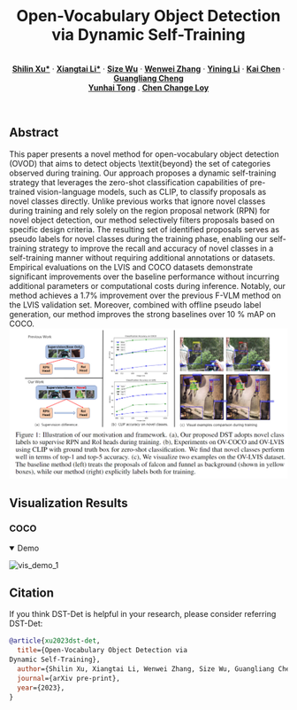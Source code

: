 <!-- # DST-Det -->

<br />
<p align="center">
  <h1 align="center">Open-Vocabulary Object Detection via
Dynamic Self-Training </h1>
  <p align="center">
    <!-- ICCV, 2023 -->
    <br />
    <a href="https://scholar.google.com/citations?user=8bBcL9sAAAAJ&hl=en"><strong>Shilin Xu*</strong></a>
    ·
    <a href="https://lxtgh.github.io/"><strong>Xiangtai Li*</strong></a>
    ·
    <a href="https://wusize.github.io/"><strong>Size Wu</strong></a>
    ·
    <a href="http://zhangwenwei.cn/"><strong>Wenwei Zhang</strong></a>
    ·
    <a href="https://scholar.google.com.hk/citations?user=y_cp1sUAAAAJ&hl=en"><strong>Yining Li</strong></a>
    ·
    <a href="https://chenkai.site/"><strong>Kai Chen</strong></a>
    ·
    <a href="https://sites.google.com/view/guangliangcheng"><strong>Guangliang Cheng</strong></a>
    <br />
    <a href="https://scholar.google.com/citations?user=T4gqdPkAAAAJ&hl=zh-CN"><strong>Yunhai Tong</strong></a>
    .
    <a href="https://www.mmlab-ntu.com/person/ccloy/"><strong>Chen Change Loy</strong></a>
  </p>
<br />




## Abstract

This paper presents a novel method for open-vocabulary object detection (OVOD) that aims to detect objects \textit{beyond} the set of categories observed during training. 
Our approach proposes a dynamic self-training strategy that leverages the zero-shot classification capabilities of pre-trained vision-language models, such as CLIP, to classify proposals as novel classes directly. Unlike previous works that ignore novel classes during training and rely solely on the region proposal network (RPN) for novel object detection, our method selectively filters proposals based on specific design criteria. The resulting set of identified proposals serves as pseudo labels for novel classes during the training phase, enabling our self-training strategy to improve the recall and accuracy of novel classes in a self-training manner without requiring additional annotations or datasets. Empirical evaluations on the LVIS and COCO datasets demonstrate significant improvements over the baseline performance without incurring additional parameters or computational costs during inference. Notably, our method achieves a 1.7\% improvement over the previous F-VLM method on the LVIS validation set. Moreover, combined with offline pseudo label generation, our method improves the strong baselines over 10 \% mAP on COCO. 
![teaser](./assets/figs/teaser.png)



## Visualization Results
### COCO
<details open>
<summary>Demo</summary>

![vis_demo_1](assets/figs/coco_vis.png) 



## Citation
If you think DST-Det is helpful in your research, please consider referring DST-Det:
```bibtex
@article{xu2023dst-det,
  title={Open-Vocabulary Object Detection via
Dynamic Self-Training},
  author={Shilin Xu, Xiangtai Li, Wenwei Zhang, Size Wu, Guangliang Cheng, Yunhai Tong, Chen Change Loy},
  journal={arXiv pre-print},
  year={2023},
}
